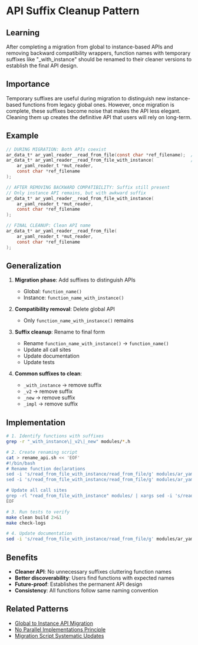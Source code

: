 # API Suffix Cleanup Pattern

## Learning
After completing a migration from global to instance-based APIs and removing backward compatibility wrappers, function names with temporary suffixes like "_with_instance" should be renamed to their cleaner versions to establish the final API design.

## Importance
Temporary suffixes are useful during migration to distinguish new instance-based functions from legacy global ones. However, once migration is complete, these suffixes become noise that makes the API less elegant. Cleaning them up creates the definitive API that users will rely on long-term.

## Example
```c
// DURING MIGRATION: Both APIs coexist
ar_data_t* ar_yaml_reader__read_from_file(const char *ref_filename);  // Global API
ar_data_t* ar_yaml_reader__read_from_file_with_instance(              // Instance API
    ar_yaml_reader_t *mut_reader, 
    const char *ref_filename
);

// AFTER REMOVING BACKWARD COMPATIBILITY: Suffix still present
// Only instance API remains, but with awkward suffix
ar_data_t* ar_yaml_reader__read_from_file_with_instance(
    ar_yaml_reader_t *mut_reader,
    const char *ref_filename
);

// FINAL CLEANUP: Clean API name
ar_data_t* ar_yaml_reader__read_from_file(
    ar_yaml_reader_t *mut_reader,
    const char *ref_filename
);
```

## Generalization
1. **Migration phase**: Add suffixes to distinguish APIs
   - Global: `function_name()`
   - Instance: `function_name_with_instance()`

2. **Compatibility removal**: Delete global API
   - Only `function_name_with_instance()` remains

3. **Suffix cleanup**: Rename to final form
   - Rename `function_name_with_instance()` → `function_name()`
   - Update all call sites
   - Update documentation
   - Update tests

4. **Common suffixes to clean**:
   - `_with_instance` → remove suffix
   - `_v2` → remove suffix
   - `_new` → remove suffix
   - `_impl` → remove suffix

## Implementation
```bash
# 1. Identify functions with suffixes
grep -r "_with_instance\|_v2\|_new" modules/*.h

# 2. Create renaming script
cat > rename_api.sh << 'EOF'
#!/bin/bash
# Rename function declarations
sed -i 's/read_from_file_with_instance/read_from_file/g' modules/ar_yaml_reader.h
sed -i 's/read_from_file_with_instance/read_from_file/g' modules/ar_yaml_reader.c

# Update all call sites
grep -rl "read_from_file_with_instance" modules/ | xargs sed -i 's/read_from_file_with_instance/read_from_file/g'
EOF

# 3. Run tests to verify
make clean build 2>&1
make check-logs

# 4. Update documentation
sed -i 's/read_from_file_with_instance/read_from_file/g' modules/ar_yaml_reader.md
```

## Benefits
- **Cleaner API**: No unnecessary suffixes cluttering function names
- **Better discoverability**: Users find functions with expected names
- **Future-proof**: Establishes the permanent API design
- **Consistency**: All functions follow same naming convention

## Related Patterns
- [Global to Instance API Migration](global-to-instance-api-migration.md)
- [No Parallel Implementations Principle](no-parallel-implementations-principle.md)
- [Migration Script Systematic Updates](migration-script-systematic-updates.md)